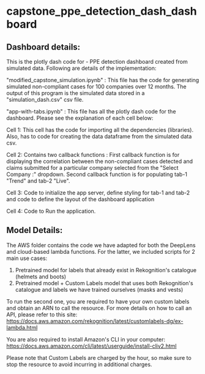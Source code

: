 # capstone_ppe_detection_dash_dashboard

## Dashboard details:
This is the plotly dash code for - PPE detection dashboard created from  simulated data. Following are details of the implementation:

"modified_capstone_simulation.ipynb" : This file has the code for generating simulated non-compliant cases for 100 companies over 12 months. The output of this program is the simulated data stored in a "simulation_dash.csv" csv file.

"app-with-tabs.ipynb" : This file has all the plotly dash code for the dashboard. Please see the explanation of each cell below:

  Cell 1: This cell has the code for importing all the dependencies (libraries). Also, has to code for creating the data dataframe from the simulated data csv.
  
  Cell 2: Contains two callback functions : 
              First callback function is for displaying the correlation between the non-compliant cases detected and claims submitted 
              for a particular company selected from the "Select Company :" dropdown.
              Second callback function is for populating tab-1 "Trend" and tab-2 "Live".
              
  Cell 3: Code to initialize the app server, define styling for tab-1 and tab-2 and code to define the layout of the dashboard application
  
  Cell 4: Code to Run the application.
  
  
## Model Details:
  
The AWS folder contains the code we have adapted for both the DeepLens and cloud-based lambda functions. For the latter, we included scripts for 2 main use cases: 

1. Pretrained model for labels that already exist in Rekognition's catalogue (helmets and boots)
2. Pretrained model + Custom Labels model that uses both Rekognition's catalogue and labels we have trained ourselves (masks and vests) 

To run the second one, you are required to have your own custom labels and obtain an ARN to call the resource. For more details on how to call an API, please refer to this site: https://docs.aws.amazon.com/rekognition/latest/customlabels-dg/ex-lambda.html 

You are also required to install Amazon's CLI in your computer: https://docs.aws.amazon.com/cli/latest/userguide/install-cliv2.html

Please note that Custom Labels are charged by the hour, so make sure to stop the resource to avoid incurring in additional charges.
